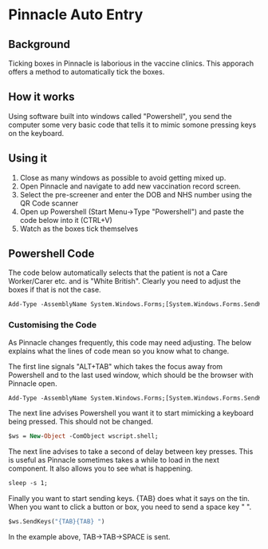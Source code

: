 # Pinnacle Auto Entry
## Background
Ticking boxes in Pinnacle is laborious in the vaccine clinics. This apporach offers a method to automatically tick the boxes.

## How it works
Using software built into windows called "Powershell", you send the computer some very basic code that tells it to mimic somone pressing keys on the keyboard.

## Using it
1. Close as many windows as possible to avoid getting mixed up.
2. Open Pinnacle and navigate to add new vaccination record screen.
3. Select the pre-screener and enter the DOB and NHS number using the QR Code scanner
4. Open up Powershell (Start Menu->Type "Powershell") and paste the code below into it (CTRL+V)
5. Watch as the boxes tick themselves

## Powershell Code
The code below automatically selects that the patient is not a Care Worker/Carer etc. and is "White British". Clearly you need to adjust the boxes if that is not the case.
```vb
Add-Type -AssemblyName System.Windows.Forms;[System.Windows.Forms.SendKeys]::SendWait('%{TAB}');$ws = New-Object -ComObject wscript.shell;sleep -s 1;$ws.SendKeys(" ");sleep -s 4;$ws.SendKeys("{TAB}{TAB} ");sleep -s 1;$ws.SendKeys("{TAB}{TAB}{TAB}{TAB}{TAB}{TAB}{TAB}{TAB}{TAB}{TAB}{TAB}{TAB}{LEFT}{TAB}{TAB}{TAB}{LEFT}");sleep -s 1;$ws.SendKeys("{TAB}{TAB}{TAB}{TAB}{TAB}{TAB}{TAB} {TAB}{TAB} {TAB}{TAB}{TAB}{TAB}{TAB}{TAB}{TAB}{TAB}{TAB}{TAB} {TAB} {TAB} {TAB}{TAB}{TAB} {TAB}{TAB} {TAB} ");
```
### Customising the Code
As Pinnacle changes frequently, this code may need adjusting. The below explains what the lines of code mean so you know what to change.

The first line signals "ALT+TAB" which takes the focus away from Powershell and to the last used window, which should be the browser with Pinnacle open.
```vb
Add-Type -AssemblyName System.Windows.Forms;[System.Windows.Forms.SendKeys]::SendWait('%{TAB}');
```
The next line advises Powershell you want it to start mimicking a keyboard being pressed. This should not be changed.
```vb
$ws = New-Object -ComObject wscript.shell;
```

The next line advises to take a second of delay between key presses. This is useful as Pinnacle sometimes takes a while to load in the next component. It also allows you to see what is happening.
```vb
sleep -s 1;
```

Finally you want to start sending keys. {TAB} does what it says on the tin. When you want to click a button or box, you need to send a space key " ".
```vb
$ws.SendKeys("{TAB}{TAB} ")
```
In the example above, TAB->TAB->SPACE is sent.


